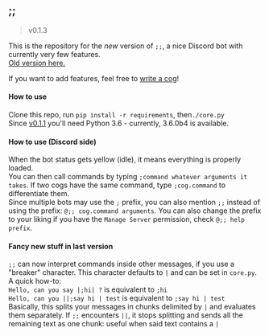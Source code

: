## ;;

> v0.1.3

This is the repository for the *new* version of `;;`,
a nice Discord bot with currently very few features.  
[Old version here.](http://github.com/Zeroji/semicold)

If you want to add features, feel free to [write a cog](https://github.com/Zeroji/semicolon/blob/master/docs/cogs.md)!

#### How to use

Clone this repo, run `pip install -r requirements`, then`./core.py`  
Since [v0.1.1](https://github.com/Zeroji/semicolon/releases/tag/v0.1.1) you'll need Python 3.6 - currently, 3.6.0b4 is available.

#### How to use (Discord side)

When the bot status gets yellow (idle), it means everything is properly loaded.  
You can then call commands by typing `;command whatever arguments it takes`.
If two cogs have the same command, type `;cog.command` to differentiate them.  
Since multiple bots may use the `;` prefix, you can also mention `;;` instead of using the prefix:
`@;; cog.command arguments`. You can also change the prefix to your liking if you have
the `Manage Server` permission, check `@;; help prefix`.

#### Fancy new stuff in last version

`;;` can now interpret commands inside other messages, if you use a "breaker" character.
This character defaults to `|` and can be set in `core.py`.  
A quick how-to:  
`Hello, can you say |;hi| ?` is equivalent to `;hi`  
`Hello, can you ||;say hi | test` is equivalent to `;say hi | test`  
Basically, this splits your messages in chunks delimited by `|` and evaluates them separately.
If `;;` encounters `||`, it stops splitting and sends all the remaining text as one chunk: useful
when said text contains a `|` 